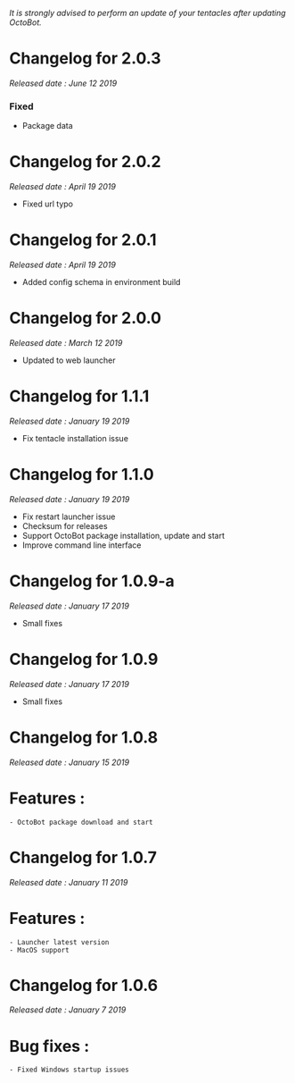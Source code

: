 *It is strongly advised to perform an update of your tentacles after updating OctoBot.*

Changelog for 2.0.3
====================
*Released date : June 12 2019*
### Fixed
- Package data

Changelog for 2.0.2
====================
*Released date : April 19 2019*

- Fixed url typo

Changelog for 2.0.1
====================
*Released date : April 19 2019*

- Added config schema in environment build

Changelog for 2.0.0
====================
*Released date : March 12 2019*

- Updated to web launcher

Changelog for 1.1.1
====================
*Released date : January 19 2019*

- Fix tentacle installation issue

Changelog for 1.1.0
====================
*Released date : January 19 2019*

- Fix restart launcher issue
- Checksum for releases
- Support OctoBot package installation, update and start
- Improve command line interface

Changelog for 1.0.9-a
====================
*Released date : January 17 2019*

- Small fixes

Changelog for 1.0.9
====================
*Released date : January 17 2019*

- Small fixes

Changelog for 1.0.8
====================
*Released date : January 15 2019*

# Features :
    - OctoBot package download and start

Changelog for 1.0.7
====================
*Released date : January 11 2019*

# Features :
    - Launcher latest version
    - MacOS support

Changelog for 1.0.6
====================
*Released date : January 7 2019*

# Bug fixes :
    - Fixed Windows startup issues
